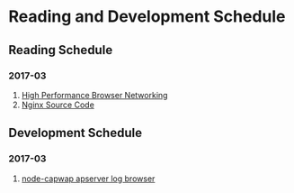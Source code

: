 # Reading and Development Schedule

## Reading Schedule

### 2017-03
1. [High Performance Browser Networking](https://hpbn.co/)
2. [Nginx Source Code](https://github.com/nginx/nginx)

## Development Schedule

### 2017-03
1. [node-capwap apserver log browser](https://github.com/zqqiang/node-capwap)